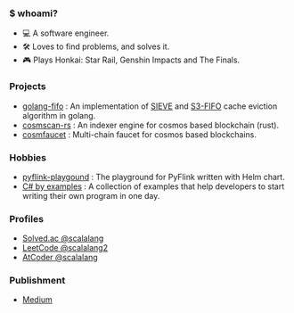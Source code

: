 ### $ whoami?
- 💻 A software engineer.
- 🛠️ Loves to find problems, and solves it.
- 🎮 Plays Honkai: Star Rail, Genshin Impacts and The Finals.

### Projects
- [golang-fifo](https://github.com/scalalang2/golang-fifo) : An implementation of [SIEVE](https://junchengyang.com/publication/nsdi24-SIEVE.pdf) and [S3-FIFO](https://dl.acm.org/doi/10.1145/3600006.3613147) cache eviction algorithm in golang.
- [cosmscan-rs](https://github.com/cosmscan/cosmscan-rs) : An indexer engine for cosmos based blockchain (rust).
- [cosmfaucet](https://github.com/scalalang2/cosmfaucet) : Multi-chain faucet for cosmos based blockchains.

### Hobbies
- [pyflink-playgound](https://github.com/scalalang2/pyflink-playground) : The playground for PyFlink written with Helm chart.
- [C# by examples](https://github.com/scalalang2/csharp-by-example) : A collection of examples that help developers to start writing their own program in one day.

### Profiles
- [Solved.ac @scalalang](https://solved.ac/profile/scalalang)
- [LeetCode @scalalang2](https://leetcode.com/u/scalalang2/)
- [AtCoder @scalalang](https://atcoder.jp/users/scalalang)

### Publishment
- [Medium](https://scalalang2.medium.com/)
